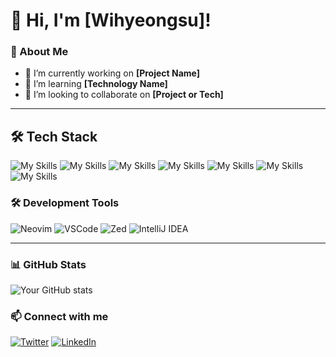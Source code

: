 # 👋 Hi, I'm [Wihyeongsu]!

### 🚀 About Me

- 🔭 I’m currently working on **[Project Name]**
- 🌱 I’m learning **[Technology Name]**
- 👯 I’m looking to collaborate on **[Project or Tech]**

---

## 🛠 Tech Stack
![My Skills](https://go-skill-icons.vercel.app/api/icons?i=html,typescript,react,zustand)
![My Skills](https://go-skill-icons.vercel.app/api/icons?i=css,tailwindcss)
![My Skills](https://go-skill-icons.vercel.app/api/icons?i=python,rust)
![My Skills](https://go-skill-icons.vercel.app/api/icons?i=java)
![My Skills](https://go-skill-icons.vercel.app/api/icons?i=tauri,nextjs)
![My Skills](https://go-skill-icons.vercel.app/api/icons?i=docker,podman)
![My Skills](https://go-skill-icons.vercel.app/api/icons?i=arch,nix,ubuntu)



### 🛠 Development Tools
![Neovim](https://img.shields.io/badge/Neovim-57A143?style=for-the-badge&logo=neovim&logoColor=white)
![VSCode](https://img.shields.io/badge/VSCode-007ACC?style=for-the-badge&logo=visualstudiocode&logoColor=white)
![Zed](https://img.shields.io/badge/Zed-1E1E1E?style=for-the-badge&logo=zed&logoColor=white)
![IntelliJ IDEA](https://img.shields.io/badge/IntelliJ%20IDEA-000000?style=for-the-badge&logo=intellijidea&logoColor=white)


---
### 📊 GitHub Stats

![Your GitHub stats](https://github-readme-stats.vercel.app/api?username=Wihyeongsu&show_icons=true&theme=radical)

### 📫 Connect with me

[![Twitter](https://img.shields.io/badge/Twitter-%231DA1F2.svg?style=flat&logo=Twitter&logoColor=white)](https://twitter.com/yourhandle)
[![LinkedIn](https://img.shields.io/badge/LinkedIn-%230077B5.svg?style=flat&logo=linkedin&logoColor=white)](https://linkedin.com/in/yourprofile)
